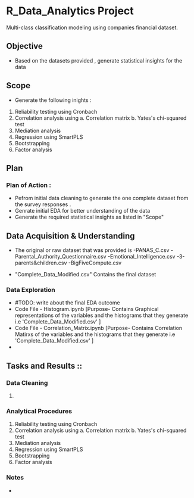 # R_Data_Analytics Project

Multi-class classification modeling using companies financial dataset.

## Objective
* Based on the datasets provided , generate statistical insights for the data 

## Scope
* Generate the following inights :

1. Reliability testing using Cronbach
2. Correlation analysis using 
    a. Correlation matrix
    b. Yates's chi-squared test 
3. Mediation analysis
4. Regression using SmartPLS
5. Bootstrapping
6. Factor analysis

## Plan
### Plan of Action :
* Pefrom initial data cleaning to generate the one complete dataset from the survey responses .
* Genrate initial EDA for better understanding of the data 
* Generate the required statistical insights as listed in "Scope"

## Data Acquisition & Understanding
* The original or raw dataset that was provided is
  -PANAS_C.csv
  -Parental_Authority_Questionnaire.csv
  -Emotional_Intelligence.csv
  -3-parents&children.csv
  -BigFiveCompute.csv

* "Complete_Data_Modified.csv" Contains the final dataset 


### Data Exploration
* #TODO: write about the final EDA outcome
* Code File - Histogram.ipynb  [Purpose- Contains Graphical representations of the variables and the histograms that they generate i.e 'Complete_Data_Modified.csv' ]
* Code File - Correlation_Matrix.ipynb [Purpose- Contains Correlation Matirxs of the variables and the histograms that they generate i.e 'Complete_Data_Modified.csv' ]
* 

## Tasks and Results :: 

### Data Cleaning 
1. 

### Analytical Procedures
1. Reliability testing using Cronbach
2. Correlation analysis using 
    a. Correlation matrix
    b. Yates's chi-squared test 
3. Mediation analysis
4. Regression using SmartPLS
5. Bootstrapping
6. Factor analysis

### Notes

*
